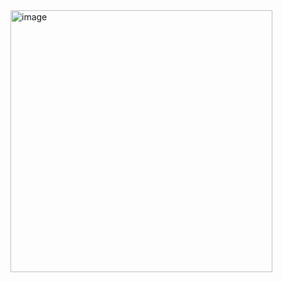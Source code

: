 <img width="419" alt="image" src="https://user-images.githubusercontent.com/79082708/216598339-114065a2-f63f-43ff-b783-87a891c5018f.png">
